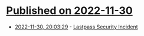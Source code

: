 # [Published on 2022-11-30](index.md)

* [2022-11-30, 20:03:29](https://news.ycombinator.com/item?id=33806803) - [Lastpass Security Incident](https://blog.lastpass.com/2022/11/notice-of-recent-security-incident/)
